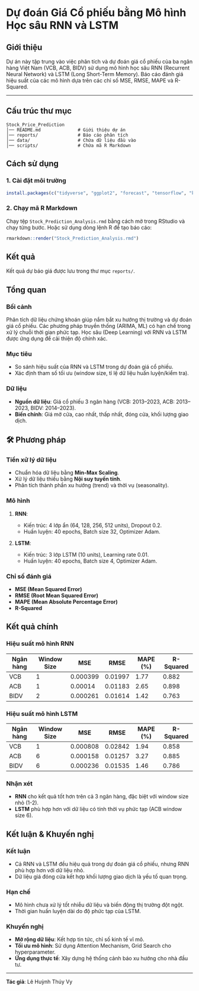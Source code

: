 # Dự đoán Giá Cổ phiếu bằng Mô hình Học sâu RNN và LSTM

## Giới thiệu
Dự án này tập trung vào việc phân tích và dự đoán giá cổ phiếu của ba ngân hàng Việt Nam (VCB, ACB, BIDV) sử dụng mô hình học sâu RNN (Recurrent Neural Network) và LSTM (Long Short-Term Memory). Báo cáo đánh giá hiệu suất của các mô hình dựa trên các chỉ số MSE, RMSE, MAPE và R-Squared.

---

## Cấu trúc thư mục
```plaintext
Stock_Price_Prediction
│── README.md              # Giới thiệu dự án
│── reports/               # Báo cáo phân tích
│── data/                  # Chứa dữ liệu đầu vào
│── scripts/               # Chứa mã R Markdown
```

## Cách sử dụng
### 1. Cài đặt môi trường
```r
install.packages(c("tidyverse", "ggplot2", "forecast", "tensorflow", "keras"))
```

### 2. Chạy mã R Markdown
Chạy tệp `Stock_Prediction_Analysis.rmd` bằng cách mở trong RStudio và chạy từng bước.
Hoặc sử dụng dòng lệnh R để tạo báo cáo:
```r
rmarkdown::render("Stock_Prediction_Analysis.rmd")
```

## Kết quả
Kết quả dự báo giá được lưu trong thư mục `reports/`.

## Tổng quan

### Bối cảnh
Phân tích dữ liệu chứng khoán giúp nắm bắt xu hướng thị trường và dự đoán giá cổ phiếu. Các phương pháp truyền thống (ARIMA, ML) có hạn chế trong xử lý chuỗi thời gian phức tạp. Học sâu (Deep Learning) với RNN và LSTM được ứng dụng để cải thiện độ chính xác.

### Mục tiêu
- So sánh hiệu suất của RNN và LSTM trong dự đoán giá cổ phiếu.
- Xác định tham số tối ưu (window size, tỉ lệ dữ liệu huấn luyện/kiểm tra).

### Dữ liệu
- **Nguồn dữ liệu**: Giá cổ phiếu 3 ngân hàng (VCB: 2013–2023, ACB: 2013–2023, BIDV: 2014–2023).
- **Biến chính**: Giá mở cửa, cao nhất, thấp nhất, đóng cửa, khối lượng giao dịch.

## 🛠 Phương pháp

### Tiền xử lý dữ liệu
- Chuẩn hóa dữ liệu bằng **Min-Max Scaling**.
- Xử lý dữ liệu thiếu bằng **Nội suy tuyến tính**.
- Phân tích thành phần xu hướng (trend) và thời vụ (seasonality).

### Mô hình
1. **RNN**:
   - Kiến trúc: 4 lớp ẩn (64, 128, 256, 512 units), Dropout 0.2.
   - Huấn luyện: 40 epochs, Batch size 32, Optimizer Adam.

2. **LSTM**:
   - Kiến trúc: 3 lớp LSTM (10 units), Learning rate 0.01.
   - Huấn luyện: 40 epochs, Batch size 4, Optimizer Adam.

### Chỉ số đánh giá
- **MSE (Mean Squared Error)**
- **RMSE (Root Mean Squared Error)**
- **MAPE (Mean Absolute Percentage Error)**
- **R-Squared**

## Kết quả chính

### Hiệu suất mô hình RNN
| Ngân hàng | Window Size | MSE       | RMSE     | MAPE (%) | R-Squared |
|-----------|-------------|-----------|----------|----------|-----------|
| VCB       | 1           | 0.000399  | 0.01997  | 1.77     | 0.882     |
| ACB       | 1           | 0.00014   | 0.01183  | 2.65     | 0.898     |
| BIDV      | 2           | 0.000261  | 0.01614  | 1.42     | 0.763     |

### Hiệu suất mô hình LSTM
| Ngân hàng | Window Size | MSE       | RMSE     | MAPE (%) | R-Squared |
|-----------|-------------|-----------|----------|----------|-----------|
| VCB       | 1           | 0.000808  | 0.02842  | 1.94     | 0.858     |
| ACB       | 6           | 0.000158  | 0.01257  | 3.27     | 0.885     |
| BIDV      | 6           | 0.000236  | 0.01535  | 1.46     | 0.786     |

### Nhận xét
- **RNN** cho kết quả tốt hơn trên cả 3 ngân hàng, đặc biệt với window size nhỏ (1-2).
- **LSTM** phù hợp hơn với dữ liệu có tính thời vụ phức tạp (ACB window size 6).

## Kết luận & Khuyến nghị

### Kết luận
- Cả RNN và LSTM đều hiệu quả trong dự đoán giá cổ phiếu, nhưng RNN phù hợp hơn với dữ liệu nhỏ.
- Dữ liệu giá đóng cửa kết hợp khối lượng giao dịch là yếu tố quan trọng.

### Hạn chế
- Mô hình chưa xử lý tốt nhiễu dữ liệu và biến động thị trường đột ngột.
- Thời gian huấn luyện dài do độ phức tạp của LSTM.

### Khuyến nghị
- **Mở rộng dữ liệu**: Kết hợp tin tức, chỉ số kinh tế vĩ mô.
- **Tối ưu mô hình**: Sử dụng Attention Mechanism, Grid Search cho hyperparameter.
- **Ứng dụng thực tế**: Xây dựng hệ thống cảnh báo xu hướng cho nhà đầu tư.

---

**Tác giả**: Lê Huỳnh Thúy Vy
